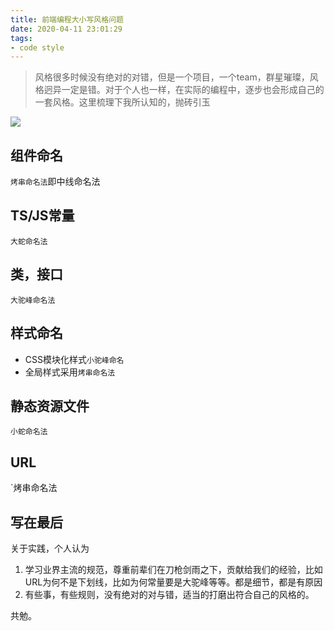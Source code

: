 ```yaml
---
title: 前端编程大小写风格问题
date: 2020-04-11 23:01:29
tags:
- code style
---
```

> 风格很多时候没有绝对的对错，但是一个项目，一个team，群星璀璨，风格迥异一定是错。对于个人也一样，在实际的编程中，逐步也会形成自己的一套风格。这里梳理下我所认知的，抛砖引玉

![](http://static.1991421.cn/2020/2020-04-11-230805.png)

## 组件命名
`烤串命名法`即中线命名法

## TS/JS常量
`大蛇命名法`

## 类，接口
`大驼峰命名法`

## 样式命名
- CSS模块化样式`小驼峰命名`
- 全局样式采用`烤串命名法`

## 静态资源文件
`小蛇命名法`

## URL
`烤串命名法

## 写在最后
关于实践，个人认为

1. 学习业界主流的规范，尊重前辈们在刀枪剑雨之下，贡献给我们的经验，比如URL为何不是下划线，比如为何常量要是大驼峰等等。都是细节，都是有原因
2. 有些事，有些规则，没有绝对的对与错，适当的打磨出符合自己的风格的。

共勉。